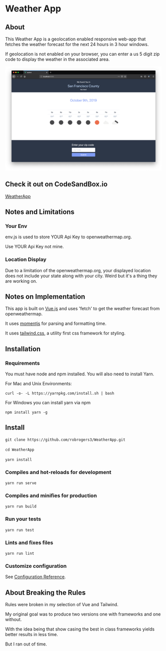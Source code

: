 # Weather App

## About

This Weather App is a geolocation enabled responsive web-app that fetches the weather forecast for the next 24 hours in 3 hour windows.

If geolocation is not enabled on your browser, you can enter a us 5 digit zip code to display the weather in the associated area.

![weather app](src/assets/weather-app.png)

## Check it out on CodeSandBox.io

[WeatherApp](https://codesandbox.io/s/vue-template-lpsdq)

## Notes and Limitations

### Your Env

env.js is used to store YOUR Api Key to openweathermap.org.

Use YOUR Api Key not mine.

### Location Display

Due to a limitation of the openweathermap.org, your displayed location does not include your state along with your city. Weird but it's a thing they are working on.

## Notes on Implementation

This app is built on [Vue.js](https://vuejs.org) and uses 'fetch' to get the weather forecast from openweathermap.

It uses [momentjs](https://momentjs.com) for parsing and formatting time.

It uses [tailwind.css](https://tailwindcss.com), a utility first css framework for styling.

## Installation

### Requirements

You must have node and npm installed. You will also need to install Yarn.

For Mac and Unix Environments:
```
curl -o- -L https://yarnpkg.com/install.sh | bash
```

For Windows you can install yarn via npm
```
npm install yarn -g
```

## Install
```
git clone https://github.com/robrogers3/WeatherApp.git

cd WeatherApp

yarn install
```

### Compiles and hot-reloads for development
```
yarn run serve
```

### Compiles and minifies for production
```
yarn run build
```

### Run your tests
```
yarn run test
```

### Lints and fixes files
```
yarn run lint
```

### Customize configuration
See [Configuration Reference](https://cli.vuejs.org/config/).

## About Breaking the Rules

Rules were broken in my selection of Vue and Tailwind.

My original goal was to produce two versions one with frameworks and one without.

With the idea being that show casing the best in class frameworks yields better results in less time.

But I ran out of time.




